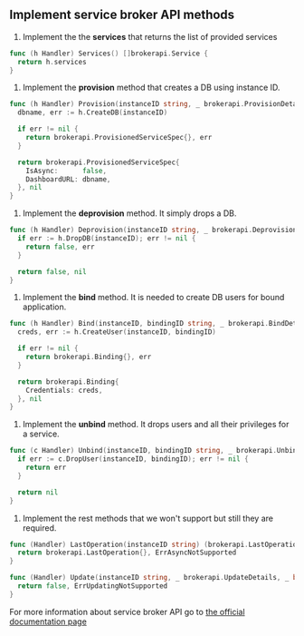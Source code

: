 ## Implement service broker API methods

1. Implement the the **services** that returns the list of provided services
  ```go
  func (h Handler) Services() []brokerapi.Service {
    return h.services
  }
  ```

1. Implement the **provision** method that creates a DB using instance ID.
  ```go
  func (h Handler) Provision(instanceID string, _ brokerapi.ProvisionDetails, _ bool) (brokerapi.ProvisionedServiceSpec, error) {
    dbname, err := h.CreateDB(instanceID)

    if err != nil {
      return brokerapi.ProvisionedServiceSpec{}, err
    }

    return brokerapi.ProvisionedServiceSpec{
      IsAsync:      false,
      DashboardURL: dbname,
    }, nil
  }
  ```

1. Implement the **deprovision** method. It simply drops a DB.
  ```go
  func (h Handler) Deprovision(instanceID string, _ brokerapi.DeprovisionDetails, _ bool) (brokerapi.IsAsync, error) {
    if err := h.DropDB(instanceID); err != nil {
      return false, err
    }

    return false, nil
  }
  ```

1. Implement the **bind** method. It is needed to create DB users for bound application.
  ```go
  func (h Handler) Bind(instanceID, bindingID string, _ brokerapi.BindDetails) (brokerapi.Binding, error) {
    creds, err := h.CreateUser(instanceID, bindingID)

    if err != nil {
      return brokerapi.Binding{}, err
    }

    return brokerapi.Binding{
      Credentials: creds,
    }, nil
  }
  ```

1. Implement the **unbind** method. It drops users and all their privileges for a service.
  ```go
  func (c Handler) Unbind(instanceID, bindingID string, _ brokerapi.UnbindDetails) error {
    if err := c.DropUser(instanceID, bindingID); err != nil {
      return err
    }

    return nil
  }
  ```

1. Implement the rest methods that we won't support but still they are required.
  ```go
  func (Handler) LastOperation(instanceID string) (brokerapi.LastOperation, error) {
    return brokerapi.LastOperation{}, ErrAsyncNotSupported
  }

  func (Handler) Update(instanceID string, _ brokerapi.UpdateDetails, _ bool) (brokerapi.IsAsync, error) {
    return false, ErrUpdatingNotSupported
  }
  ```

For more information about service broker API go to [the official documentation page](http://docs.cloudfoundry.org/services/api.html)
